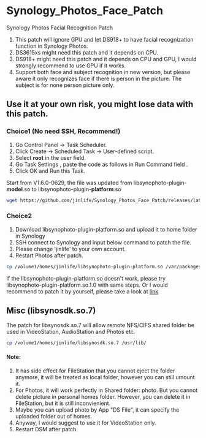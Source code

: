 # Synology_Photos_Face_Patch
Synology Photos Facial Recognition Patch

1. This patch will ignore GPU and let DS918+ to have facial recognization function in Synology Photos.
2. DS3615xs might need this patch and it depends on CPU.
3. DS918+ might need this patch and it depends on CPU and GPU, I would strongly recommend to use GPU if it works.
4. Support both face and subject recognition in new version, but please aware it only recognizes face if there is person in the picture. The subject is for none person picture only.

## Use it at your own risk, you might lose data with this patch.

### Choice1 (No need SSH, Recommend!)
1. Go Control Panel -> Task Scheduler.
2. Click Create -> Scheduled Task -> User-defined script.
3. Select **root** in the user field.
4. Go Task Settings , paste the code as follows in Run Command field .
5. Click OK and Run this Task.

Start from V1.6.0-0629, the file was updated from libsynophoto-plugin-**model**.so to libsynophoto-plugin-**platform**.so

```bash
wget https://github.com/jinlife/Synology_Photos_Face_Patch/releases/latest/download/libsynophoto-plugin-platform.so -O /var/packages/SynologyPhotos/target/usr/lib/libsynophoto-plugin-platform.so && synopkgctl stop SynologyPhotos && synopkgctl start SynologyPhotos
```

### Choice2

1. Download libsynophoto-plugin-platform.so and upload it to home folder in Synology
2. SSH connect to Synology and input below command to patch the file.
3. Please change 'jinlife' to your own account.
4. Restart Photos after patch.
```bash
cp /volume1/homes/jinlife/libsynophoto-plugin-platform.so /var/packages/SynologyPhotos/target/usr/lib/ 
```
If the libsynophoto-plugin-platform.so doesn't work, please try libsynophoto-plugin-platform.so.1.0 with same steps.
Or I would recommend to patch it by yourself, please take a look at [link](/bin)

## Misc (libsynosdk.so.7)
The patch for libsynosdk.so.7 will allow remote NFS/CIFS shared folder be used in VideoStation, AudioStation and Photos etc.
```bash
cp /volume1/homes/jinlife/libsynosdk.so.7 /usr/lib/
```
#### Note: 
1. It has side effect for FileStation that you cannot eject the folder anymore, it will be treated as local folder, however you can still umount it.
2. For Photos, it will work perfectly in Shared folder: photo. But you cannot delete picture in personal homes folder. However, you can delete it in FileStation, but it is still inconvienient.
3. Maybe you can upload photo by App "DS File", it can specify the uploaded folder out of homes.
4. Anyway, I would suggest to use it for VideoStation only.
5. Restart DSM after patch.
